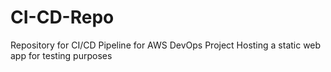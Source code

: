 # CI-CD-Repo
Repository for CI/CD Pipeline for AWS DevOps Project
Hosting a static web app for testing purposes